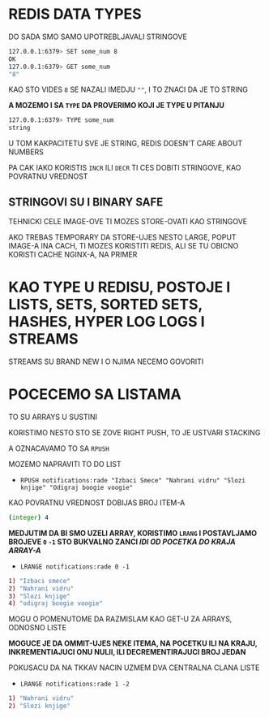 # REDIS DATA TYPES

DO SADA SMO SAMO UPOTREBLJAVALI STRINGOVE

```zsh
127.0.0.1:6379> SET some_num 8
OK
127.0.0.1:6379> GET some_num
"8"
```

KAO STO VIDES `8` SE NAZALI IMEDJU `""`, I TO ZNACI DA JE TO STRING

**A MOZEMO I SA `TYPE` DA PROVERIMO KOJI JE TYPE U PITANJU**

```zsh
127.0.0.1:6379> TYPE some_num
string
```

U TOM KAKPACITETU SVE JE STRING, REDIS DOESN'T CARE ABOUT NUMBERS

PA CAK IAKO KORISTIS `INCR` ILI `DECR` TI CES DOBITI STRINGOVE, KAO POVRATNU VREDNOST

## STRINGOVI SU I BINARY SAFE

TEHNICKI CELE IMAGE-OVE TI MOZES STORE-OVATI KAO STRINGOVE

AKO TREBAS TEMPORARY DA STORE-UJES NESTO LARGE, POPUT IMAGE-A INA CACH, TI MOZES KORISTITI REDIS, ALI SE TU OBICNO KORISTI CACHE NGINX-A, NA PRIMER

# KAO TYPE U REDISU, POSTOJE I LISTS, SETS, SORTED SETS, HASHES, HYPER LOG LOGS I STREAMS

STREAMS SU BRAND NEW I O NJIMA NECEMO GOVORITI

# POCECEMO SA LISTAMA

TO SU ARRAYS U SUSTINI

KORISTIMO NESTO STO SE ZOVE RIGHT PUSH, TO JE USTVARI STACKING

A OZNACAVAMO TO SA `RPUSH`

MOZEMO NAPRAVITI TO DO LIST

- `RPUSH notifications:rade "Izbaci Smece" "Nahrani vidru" "Slozi knjige" "Odigraj boogie voogie"`

KAO POVRATNU VREDNOST DOBIJAS BROJ ITEM-A

```zsh
(integer) 4
```

**MEDJUTIM DA BI SMO UZELI ARRAY, KORISTIMO `LRANG` I POSTAVLJAMO BROJEVE `0` `-1` STO BUKVALNO ZANCI *IDI OD POCETKA DO KRAJA ARRAY-A***

- `LRANGE notifications:rade 0 -1`

```zsh
1) "Izbaci smece"
2) "Nahrani vidru"
3) "Slozi knjige"
4) "odigraj boogie voogie"
```

MOGU O POMENUTOME DA RAZMISLAM KAO GET-U ZA ARRAYS, ODNOSNO LISTE

**MOGUCE JE DA OMMIT-UJES NEKE ITEMA, NA POCETKU ILI NA KRAJU, INKREMENTIAJUCI ONU NULII, ILI DECREMENTIRAJUCI BROJ JEDAN**

POKUSACU DA NA TKKAV NACIN UZMEM DVA CENTRALNA CLANA LISTE


- `LRANGE notifications:rade 1 -2`

```zsh
1) "Nahrani vidru"
2) "Slozi knjige"
```